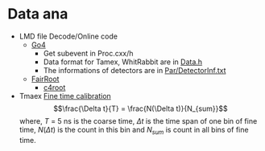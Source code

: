 # Data ana
  - LMD file Decode/Online code
    - [Go4](https://github.com/go4org/go4)
      - Get subevent in  Proc.cxx/h
      - Data format for Tamex, WhitRabbit are in [Data.h](Go4/AnaCode/DecodeSubSystem1.1/Data.h)
      - The informations of detectors are in [Par/DetectorInf.txt](Go4/AnaCode/DecodeSubSystem1.1/Par/DetectorInf.txt)
    - [FairRoot](https://github.com/FairRootGroup/FairRoot)
      - [c4root](https://github.com/cej25/c4Root) 
  - Tmaex [Fine time calibration](https://ieeexplore.ieee.org/document/571882)
    $$\frac{\Delta t}{T} = \frac{N(\Delta t)}{N_{sum}}$$
    where, $T$ = 5 ns is the coarse time, $\Delta t$ is the time span of one bin of fine time, $N(\Delta t)$ is the count in this bin  and $N_{sum}$ is count in all bins of fine time.
